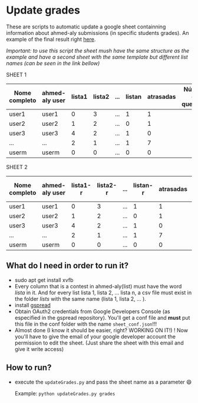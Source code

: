 
# Update grades

These are scripts to automatic update a google sheet containning information about ahmed-aly submissions (in specific students grades).
An example of the final result right [here](https://docs.google.com/spreadsheets/d/19_QdpZQ1PXhzI83qnb-_lMZhP3nNwHAtk0cnw3rdR6A/edit?usp=sharing).

*Important: to use this script the sheet mush have the same structure as the example and have a second sheet with the same template but different list names (can be seen in the link bellow)*

SHEET 1

Nome completo | ahmed-aly user  | lista1  | lista2  | ... | listan  | atrasadas | Número de questões | Nota    |
------------- | --------------- | ------- | ------- | --- | ------- | --------- | ------------------ | ------- |
user1         |    user1        |  0      |   3     | ... |     1   |     1     |                    |         |
user2         |    user2        |  1      |   2     | ... |     0   |     1     |                    |         |
user3         |    user3        |  4      |   2     | ... |     1   |     0     |                    |         |
...           |    ...          |  2      |   1     | ... |     1   |     7     |                    |         |
userm         |    userm        |  0      |   0     | ... |     0   |     0     |                    |         |

SHEET 2

Nome completo | ahmed-aly user  | lista1-r  | lista2-r  | ... | listan-r  | atrasadas | Número de questões | Nota    |
------------- | --------------- | --------- | --------- | --- | --------- | --------- | ------------------ | --------|
user1         |    user1        |  0        |   3       | ... |     1     |     1     |                    |         |
user2         |    user2        |  1        |   2       | ... |     0     |     1     |                    |         |
user3         |    user3        |  4        |   2       | ... |     1     |     0     |                    |         |
...           |    ...          |  2        |   1       | ... |     1     |     7     |                    |         |
userm         |    userm        |  0        |   0       | ... |     0     |     0     |                    |         |

## What do I need in order to run it?
  - sudo apt get install xvfb
  - Every column that is a contest in ahmed-aly(list) must have the word *lista* in it. And for every list lista 1, lista 2, ... lista n, a csv file must exist in the folder *lists* with the same name (lista 1, lista 2, ... ). 
  - install [gspread](https://github.com/burnash/gspread)
  - Obtain OAuth2 credentials from Google Developers Console (as especified in the gspread repository).
    You'll get a conf file and **must** put this file in the conf folder with the name `sheet_conf.json`!!!
  - Almost done (I know it should be easier, right? WORKING ON IT!) ! Now you'll have to give the email of your google developer account the permission to edit the sheet.
    (Just share the sheet with this email and give it write access)
    
## How to run?
  
  - execute the `updateGrades.py` and pass the sheet name as a parameter :smile:
    
    Example: `python updateGrades.py grades`
  
